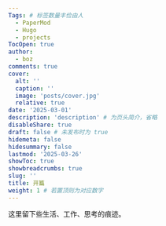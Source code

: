 ```yaml
---
Tags: # 标签数量丰俭由人
  - PaperMod
  - Hugo
  - projects
TocOpen: true
author:
  - boz
comments: true
cover:
  alt: ''
  caption: ''
  image: 'posts/cover.jpg'
  relative: true
date: '2025-03-01'
description: 'description' # 为页头简介，省略
disableShare: true
draft: false # 未发布时为 true
hidemeta: false
hidesummary: false
lastmod: '2025-03-26'
showToc: true
showbreadcrumbs: true
slug: ''
title: 开篇
weight: 1 # 若置顶则为对应数字
---
```



这里留下些生活、工作、思考的痕迹。